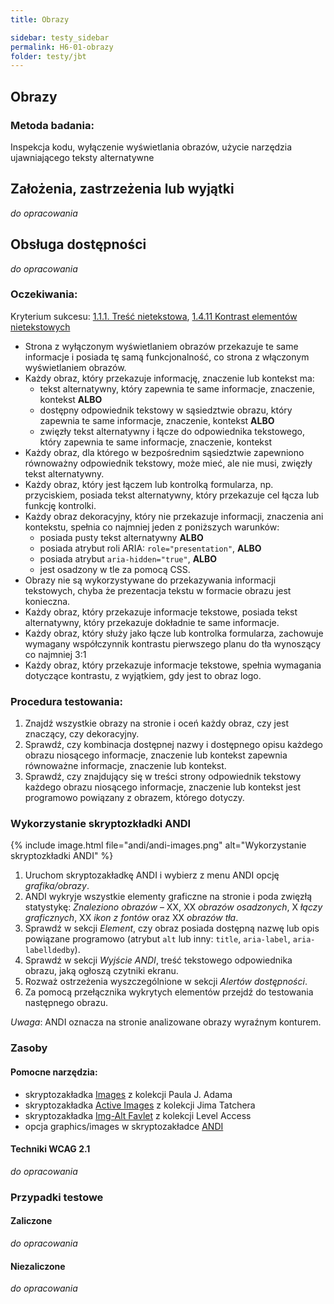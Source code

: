 ```yaml
---
title: Obrazy

sidebar: testy_sidebar
permalink: H6-01-obrazy
folder: testy/jbt
---
```



## Obrazy

### Metoda badania:
Inspekcja kodu, wyłączenie wyświetlania obrazów, użycie narzędzia ujawniającego teksty alternatywne

## Założenia, zastrzeżenia lub wyjątki
_do opracowania_

## Obsługa dostępności
_do opracowania_

### Oczekiwania:
Kryterium sukcesu: [1.1.1. Treść nietekstowa](https://wcag.lepszyweb.pl/#non-text-content), [1.4.11 Kontrast elementów nietekstowych](https://wcag.lepszyweb.pl/#non-text-contrast)
-	Strona z wyłączonym wyświetlaniem obrazów przekazuje te same informacje i posiada tę samą funkcjonalność, co strona z włączonym wyświetlaniem obrazów.  
-	Każdy obraz, który przekazuje informację, znaczenie lub kontekst ma:
    - tekst alternatywny, który zapewnia te same informacje, znaczenie, kontekst **ALBO**
    - dostępny odpowiednik tekstowy w sąsiedztwie obrazu, który zapewnia te same informacje, znaczenie, kontekst **ALBO**
    - zwięzły tekst alternatywny i łącze do odpowiednika tekstowego, który zapewnia te same informacje, znaczenie, kontekst
-	Każdy obraz, dla którego w bezpośrednim sąsiedztwie zapewniono równoważny odpowiednik tekstowy, może mieć, ale nie musi, zwięzły tekst alternatywny.
-	Każdy obraz, który jest łączem lub kontrolką formularza, np. przyciskiem, posiada tekst alternatywny, który przekazuje cel łącza lub funkcję kontrolki.
-	Każdy obraz dekoracyjny, który nie przekazuje informacji, znaczenia ani kontekstu, spełnia co najmniej jeden z poniższych warunków:
    - posiada pusty tekst alternatywny **ALBO**
    - posiada atrybut roli ARIA: `role="presentation"`, **ALBO**
    - posiada atrybut `aria-hidden="true"`, **ALBO**
    - jest osadzony w tle za pomocą CSS.
-	Obrazy nie są wykorzystywane do przekazywania informacji tekstowych, chyba że prezentacja tekstu w formacie obrazu jest konieczna.
-	Każdy obraz, który przekazuje informacje tekstowe, posiada tekst alternatywny, który przekazuje dokładnie te same informacje.
-	Każdy obraz, który służy jako łącze lub kontrolka formularza, zachowuje wymagany współczynnik kontrastu pierwszego planu do tła wynoszący co najmniej 3:1  
-	Każdy obraz, który przekazuje informacje tekstowe, spełnia wymagania dotyczące kontrastu, z wyjątkiem, gdy jest to obraz logo.

### Procedura testowania:
1.	Znajdź wszystkie obrazy na stronie i oceń każdy obraz, czy jest znaczący, czy dekoracyjny.
2.	Sprawdź, czy kombinacja dostępnej nazwy i dostępnego opisu każdego obrazu niosącego informacje, znaczenie lub kontekst zapewnia równoważne informacje, znaczenie lub kontekst.
3.	Sprawdź, czy znajdujący się w treści strony odpowiednik tekstowy każdego obrazu niosącego informacje, znaczenie lub kontekst jest programowo powiązany z obrazem, którego dotyczy.

### Wykorzystanie skryptozkładki ANDI
{% include image.html file="andi/andi-images.png" alt="Wykorzystanie skryptozkładki ANDI" %}

1.	Uruchom skryptozakładkę ANDI i wybierz z menu ANDI opcję *grafika/obrazy*.  
2.	ANDI wykryje wszystkie elementy graficzne na stronie i poda zwięzłą statystykę: *Znaleziono obrazów* – XX, XX *obrazów osadzonych*, X *łączy graficznych*, XX *ikon z fontów* oraz XX *obrazów tła*.
3.	Sprawdź w sekcji *Element*, czy obraz posiada dostępną nazwę lub opis powiązane programowo (atrybut `alt` lub inny: `title`, `aria-label`, `aria-labelldedby`).
4.	Sprawdź w sekcji *Wyjście ANDI*, treść tekstowego odpowiednika obrazu, jaką ogłoszą czytniki ekranu.  
5.	Rozważ ostrzeżenia wyszczególnione w sekcji *Alertów dostępności*.
6.	Za pomocą przełącznika wykrytych elementów przejdź do testowania następnego obrazu.  

*Uwaga*: ANDI oznacza na stronie analizowane obrazy wyraźnym konturem.  
### Zasoby

#### Pomocne narzędzia:
-	skryptozakładka [Images](http://pauljadam.com/bookmarklets/index.html) z kolekcji Paula J. Adama
-	skryptozakładka [Active Images](https://jimthatcher.com/favelets/) z kolekcji Jima Tatchera
-	skryptozakładka [Img-Alt Favlet](https://labs.levelaccess.com/index.php/Category:Favlet) z kolekcji Level Access
-	opcja graphics/images w skryptozakładce [ANDI](https://lepszyweb.pl/andi/help/install.html)

#### Techniki WCAG 2.1
_do opracowania_

### Przypadki testowe

#### Zaliczone
_do opracowania_

#### Niezaliczone
_do opracowania_
